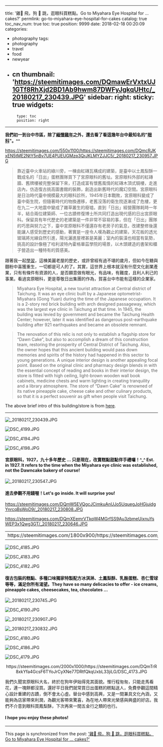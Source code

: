 
---
title: '雞🐔 飛，狗 🐶 跳，逛眼科買糕點。Go to Miyahara Eye Hospital for ... cakes?'
permlink: go-to-miyahara-eye-hospital-for-cakes
catalog: true
toc_nav_num: true
toc: true
position: 9999
date: 2018-02-18 00:20:09
categories:
- photography
tags:
- photography
- travel
- food
- newyear
- cn
thumbnail: 'https://steemitimages.com/DQmawErVxtxUJ1GTf8RhXjd2BD1Ab9hwm87DWFyJgkqUHtc/_20180217_230439.JPG'
sidebar:
    right:
        sticky: true
widgets:
    -
        type: toc
        position: right
---


**我們初一到台中市區，除了[緬懷雞年](https://steemit.com/cn/@deanliu/j-and-g-fried-chicken)之外，還去看了看這幾年台中最知名的"[眼科](http://www.miyahara.com.tw/mobile/index-go.php)"。^^**

https://steemitimages.com/550x1100/https://steemitimages.com/DQmcRJKxEN5tME2NtY5nBv7UE4PUEUGMzp3QrJKLMYZJJC5/_20180217_230957.JPG

>靠近臺中火車站的綠川旁，一棟由紅磚瓦構成的建築，是臺中以土鳳梨酥一戰成名的「日出」蛋糕團隊買下了宮原眼科的舊址。宮原眼科外部的紅磚牆、舊牌樓被完整保留下來，打造成富有懷舊風情的紅磚木頂式騎樓，走進店內，仿造復古挑高圖書館的裝飾，創造出新舊時代的魔幻空間。宮原眼科是日治時代臺中規模最大的眼科診所，1945年日本戰敗，宮原眼科變成了臺中衛生院，但隨著時代的物換遷移，老舊沒落的衛生院逐漸成了危樓，更在九二一大地震中變成了雜草叢生的廢墟。直到「日出」經營團隊耗時一年半，結合兩位建築師、一位古蹟修復博士所共同打造出現代感的日出宮原眼科。保留具有年代歷史的老建築是一件非常不容易的事，但在「日出」團隊的巧思與努力之下，臺中宮原眼科不僅還存有老房子的氣息，改建整修後還能讓人感受到歷史的感動，著實是一座令人嘆為觀止的建築，天花板的透光玻璃將光線自然引進，陽光灑進屋裡甚是美麗；室內的裝潢也相當有氣勢，挑高的設計像極了哈利波特內霍格華茲學院的場景，以木頭建造的書架和櫃子營造出一種特有的質感美。

跟著我一起[學習](https://travel.taichung.gov.tw/zh-tw/Attractions/Intro/793/%E5%AE%AE%E5%8E%9F%E7%9C%BC%E7%A7%91)，這棟美麗老屋的歷史，或許曾經有過不堪的歲月，但如今在糖與麵粉中喜獲重生，一切都是可人的了。其實，這世界上根本就沒有什麼文化創業產業，只有有條件有資源的人，是否願意做有眼光，有品味，有難度，且利人利己的事業。看過宮原眼科，更是尊敬日出集團的作為，賀喜台中市能有這樣的企業家。

>Miyahara Eye Hospital, a new tourist attraction at Central district of Taichung. It was an eye clinic built by a Japanese optometrist- Miyahara (Gong Yuan) during the time of the Japanese occupation. It is a 2-story red brick building with arch designed passageway, which was the largest eye clinic in Taichung at that time. In 1945, the building was levied by government and became the Taichung Health Center; however, later it was identified as dangerous post-earthquake building after 921 earthquakes and became an obsolete remnant.

>The renovation of this relic is not only to establish a flagship store for “Dawn Cake”, but also to accomplish a dream of this construction team, restoring the prosperity of Central District of Taichung. Also, the owner hopes that this ancient building would pass down memories and spirits of the history had happened in this sector to young generations. A unique interior design is another appealing focal point. Based on the original clinic and pharmacy design blends in with the essential concept of reading and books in their interior design, the store is fitted with high ceiling, light-brown wooden wall book cabinets, medicine chests and warm lighting in creating tranquility and a library atmosphere. The store of “Dawn Cake” is renowned of its native pineapple cake, cheese cake and other culinary products, so that it is a perfect souvenir as gift when people visit Taichung.

The above brief intro of this building/store is from [here](https://www.travelking.com.tw/eng/tourguide/taichung/miyahara-eye-hospital.html). 

****
![_20180217_230439.JPG](https://steemitimages.com/DQmawErVxtxUJ1GTf8RhXjd2BD1Ab9hwm87DWFyJgkqUHtc/_20180217_230439.JPG)

![DSC_4199.JPG](https://steemitimages.com/DQmW7ZUFckVV3TCqL5UZU7jCemCgJTzAVxLVzVHAS1kfAUd/DSC_4199.JPG)

![DSC_4194.JPG](https://steemitimages.com/DQmTWEW6reZeN1ZEFz4zJhPbZKMBgCLDbHkAwgXrVEw7SLw/DSC_4194.JPG)

![DSC_4198.JPG](https://steemitimages.com/DQmSYCYdtzqMCobMqwXc4rf5JfEGJ1YaqSeoZ5cSQuYiySW/DSC_4198.JPG)

#### 宮原眼科，1927，九十多年歷史 ... 只是現在，改賣糕點甜點伴手禮囉！^_^ Est. in 1927. It refers to the time when the Miyahara eye clinic was established, not the Dawncake bakery of course!

![_20180217_230547.JPG](https://steemitimages.com/DQmc8qPT1EnhLnhXPFcmtEfXDbHt5GnNvrxV9Z1ecSLEfTD/_20180217_230547.JPG)

#### 進去參觀不用錢喔！Let's go inside. It will surprise you!

https://steemitimages.com/DQmW5EVQgcJCimkuAnUJo5UquegJoHGjujdgYnrcqBsWoD9/_20180217_230808.JPG

https://steemitimages.com/DQmXEemrVTkqW4MGrfSS9Au3zbmeUixnuYsWEP3x1Qwg3GT/_20180217_230646.JPG

<table><tr>
<td>https://steemitimages.com/1800x900/https://steemitimages.com/DQmdT8MvYUPKsSY1r3kg3e7Ayi26PYKGRrqH5TAntcgS9yT/_20180217_231100.JPG</td>
<td>https://steemitimages.com/1800x900/https://steemitimages.com/DQmRPK4J63Vz774kVMqg7jFTvt8LbadLALKZFoRJMLGftea/DSC_4175.JPG</td>
</tr></table>

![DSC_4185.JPG](https://steemitimages.com/DQmNyg2fUouNQyPwGn4MgSmvQCbkBNFsuVGTctPuaSvSpVK/DSC_4185.JPG)

![DSC_4183.JPG](https://steemitimages.com/DQmYPnyoC6DqGMQb2eM7UQwmKsYEV8nFuX2oxMNe4BMpKnV/DSC_4183.JPG)

![DSC_4182.JPG](https://steemitimages.com/DQmTZ6gZG6kLBhher1KVwom18a7gMDHshnS3m8ZtndvfTwj/DSC_4182.JPG)

#### 復古包裝的糕點、多種口味獨家特製配方冰淇淋、土鳳梨酥、乳酪蛋糕、杏仁雪球等等，滿足你所有渴望。They have so many delicacies to offer - ice creams, pineapple cakes, cheesecakes, tea, chocolates  ...  

![_20180217_230745.JPG](https://steemitimages.com/DQmUAzUPra5YYAeMzKBx7BHc4vDkqHgTpZfE1hvvM68mWKZ/_20180217_230745.JPG)

![DSC_4190.JPG](https://steemitimages.com/DQmYCqRQCc3bT6zQN2189jkDya6hxpvp3bnUM7hE2JkcXb2/DSC_4190.JPG)

![_20180217_230907.JPG](https://steemitimages.com/DQmQvK4jXYvFTCmXHPCUdBGBQrj3M3G2nSvQfgaKbLDhRW5/_20180217_230907.JPG)

![_20180217_230832.JPG](https://steemitimages.com/DQmRXDiei5gZvjoXMaSPx9qM6GqtmfwZCxe5VZT1qeGpbfn/_20180217_230832.JPG)

![DSC_4180.JPG](https://steemitimages.com/DQmNYfMvgBno5XYgXpNE28HsaEvTgmkMkbc4mGszY3yQ22x/DSC_4180.JPG)

![DSC_4186.JPG](https://steemitimages.com/DQmfDbhUSaC8y2suSeV7Z4MEgJVSvQDsuM2s74on5bmxZpy/DSC_4186.JPG)

![DSC_4179.JPG](https://steemitimages.com/DQmZVpXq2VJEQBKi5h8G2UDR9rg63mXo4FdHY7jWKNYsqiW/DSC_4179.JPG)

<center>https://steemitimages.com/2000x1000/https://steemitimages.com/DQmTrR8xkYfa4GcsF6TYoJrCyXNe77DRtfQkqUxbL33jiLG/DSC_4173.JPG</center>

我們久聞宮原眼科大名，終於在狗年伊始得見其面貌。惟行程匆匆，只能走馬看花，連一塊餅都沒買。還好平日我們就常買日出蛋糕的糕點送人，免費參觀這間精心設計重建的古蹟，倒不會太心虛。替台中感到高興，又是一間兼具文化內涵，又能夠為店家帶來利潤，為觀光客帶來驚喜，為在地人帶來光榮感與興盛的好店。我們不介意到眼科買鳳梨酥，下次再來一間五金行之類的也行。

#### I hope you enjoy these photos!

- - -

This page is synchronized from the post: ['雞🐔 飛，狗 🐶 跳，逛眼科買糕點。Go to Miyahara Eye Hospital for ... cakes?'](https://steemit.com/@deanliu/go-to-miyahara-eye-hospital-for-cakes)
